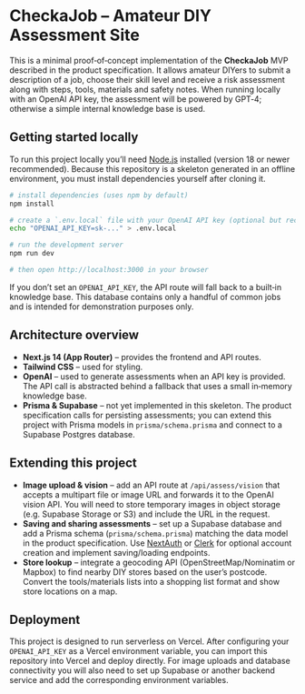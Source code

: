 # CheckaJob – Amateur DIY Assessment Site

This is a minimal proof‑of‑concept implementation of the **CheckaJob** MVP described in the product specification. It allows amateur DIYers to submit a description of a job, choose their skill level and receive a risk assessment along with steps, tools, materials and safety notes. When running locally with an OpenAI API key, the assessment will be powered by GPT‑4; otherwise a simple internal knowledge base is used.

## Getting started locally

To run this project locally you’ll need [Node.js](https://nodejs.org) installed (version 18 or newer recommended). Because this repository is a skeleton generated in an offline environment, you must install dependencies yourself after cloning it.

```bash
# install dependencies (uses npm by default)
npm install

# create a `.env.local` file with your OpenAI API key (optional but recommended)
echo "OPENAI_API_KEY=sk-..." > .env.local

# run the development server
npm run dev

# then open http://localhost:3000 in your browser
```

If you don’t set an `OPENAI_API_KEY`, the API route will fall back to a built‑in knowledge base. This database contains only a handful of common jobs and is intended for demonstration purposes only.

## Architecture overview

* **Next.js 14 (App Router)** – provides the frontend and API routes.
* **Tailwind CSS** – used for styling.
* **OpenAI** – used to generate assessments when an API key is provided. The API call is abstracted behind a fallback that uses a small in‑memory knowledge base.
* **Prisma & Supabase** – not yet implemented in this skeleton. The product specification calls for persisting assessments; you can extend this project with Prisma models in `prisma/schema.prisma` and connect to a Supabase Postgres database.

## Extending this project

* **Image upload & vision** – add an API route at `/api/assess/vision` that accepts a multipart file or image URL and forwards it to the OpenAI vision API. You will need to store temporary images in object storage (e.g. Supabase Storage or S3) and include the URL in the request.
* **Saving and sharing assessments** – set up a Supabase database and add a Prisma schema (`prisma/schema.prisma`) matching the data model in the product specification. Use [NextAuth](https://next-auth.js.org) or [Clerk](https://clerk.com) for optional account creation and implement saving/loading endpoints.
* **Store lookup** – integrate a geocoding API (OpenStreetMap/Nominatim or Mapbox) to find nearby DIY stores based on the user’s postcode. Convert the tools/materials lists into a shopping list format and show store locations on a map.

## Deployment

This project is designed to run serverless on Vercel. After configuring your `OPENAI_API_KEY` as a Vercel environment variable, you can import this repository into Vercel and deploy directly. For image uploads and database connectivity you will also need to set up Supabase or another backend service and add the corresponding environment variables.